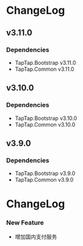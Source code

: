 # ChangeLog

## v3.11.0

### Dependencies

- TapTap.Bootstrap v3.11.0
- TapTap.Common v3.11.0

## v3.10.0

### Dependencies

- TapTap.Bootstrap v3.10.0
- TapTap.Common v3.10.0

## v3.9.0

### Dependencies

- TapTap.Bootstrap v3.9.0
- TapTap.Common v3.9.0

# ChangeLog
### New Feature

- 增加国内支付服务